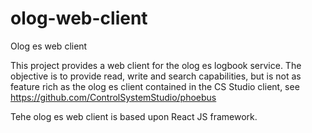 # olog-web-client
Olog es web client

This project provides a web client for the olog es logbook service. The objective is to provide read, write and search capabilities, but is not as feature rich as the olog es client contained in the CS Studio client, see https://github.com/ControlSystemStudio/phoebus

Tehe olog es web client is based upon React JS framework.



